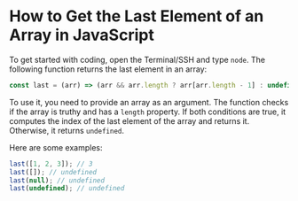 # How to Get the Last Element of an Array in JavaScript

To get started with coding, open the Terminal/SSH and type `node`. The following function returns the last element in an array:

```js
const last = (arr) => (arr && arr.length ? arr[arr.length - 1] : undefined);
```

To use it, you need to provide an array as an argument. The function checks if the array is truthy and has a `length` property. If both conditions are true, it computes the index of the last element of the array and returns it. Otherwise, it returns `undefined`.

Here are some examples:

```js
last([1, 2, 3]); // 3
last([]); // undefined
last(null); // undefined
last(undefined); // undefined
```
